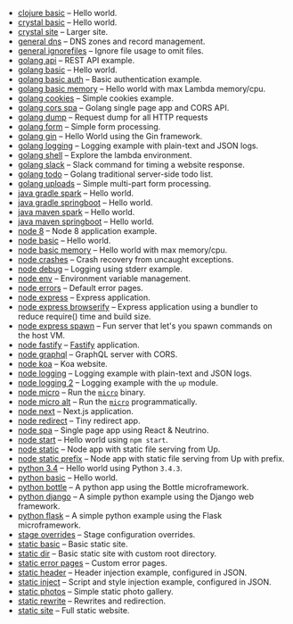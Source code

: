 - [clojure basic](./clojure-basic) – Hello world.
- [crystal basic](./crystal-basic) – Hello world.
- [crystal site](./crystal-site) – Larger site.
- [general dns](./general-dns) – DNS zones and record management.
- [general ignorefiles](./general-ignorefiles) – Ignore file usage to omit files.
- [golang api](./golang-api) – REST API example.
- [golang basic](./golang-basic) – Hello world.
- [golang basic auth](./golang-basic-auth) – Basic authentication example.
- [golang basic memory](./golang-basic-memory) – Hello world with max Lambda memory/cpu.
- [golang cookies](./golang-cookies) – Simple cookies example.
- [golang cors spa](./golang-cors-spa) – Golang single page app and CORS API.
- [golang dump](./golang-dump) – Request dump for all HTTP requests
- [golang form](./golang-form) – Simple form processing.
- [golang gin](./golang-gin) – Hello World using the Gin framework.
- [golang logging](./golang-logging) – Logging example with plain-text and JSON logs.
- [golang shell](./golang-shell) – Explore the lambda environment.
- [golang slack](./golang-slack) – Slack command for timing a website response.
- [golang todo](./golang-todo) – Golang traditional server-side todo list.
- [golang uploads](./golang-uploads) – Simple multi-part form processing.
- [java gradle spark](./java-gradle-spark) – Hello world.
- [java gradle springboot](./java-gradle-springboot) – Hello world.
- [java maven spark](./java-maven-spark) – Hello world.
- [java maven springboot](./java-maven-springboot) – Hello world.
- [node 8](./node-8) – Node 8 application example.
- [node basic](./node-basic) – Hello world.
- [node basic memory](./node-basic-memory) – Hello world with max memory/cpu.
- [node crashes](./node-crashes) – Crash recovery from uncaught exceptions.
- [node debug](./node-debug) – Logging using stderr example.
- [node env](./node-env) – Environment variable management.
- [node errors](./node-errors) – Default error pages.
- [node express](./node-express) – Express application.
- [node express browserify](./node-express-browserify) – Express application using a bundler to reduce require() time and build size.
- [node express spawn](./node-express-spawn) – Fun server that let's you spawn commands on the host VM.
- [node fastify](./node-fastify) – [Fastify](http://www.fastify.io/) application.
- [node graphql](./node-graphql) – GraphQL server with CORS.
- [node koa](./node-koa) – Koa website.
- [node logging](./node-logging) – Logging example with plain-text and JSON logs.
- [node logging 2](./node-logging-2) – Logging example with the `up` module.
- [node micro](./node-micro) – Run the [`micro`](https://github.com/zeit/micro) binary.
- [node micro alt](./node-micro-alt) – Run the [`micro`](https://github.com/zeit/micro) programmatically.
- [node next](./node-next) – Next.js application.
- [node redirect](./node-redirect) – Tiny redirect app.
- [node spa](./node-spa) – Single page app using React & Neutrino.
- [node start](./node-start) – Hello world using `npm start`.
- [node static](./node-static) – Node app with static file serving from Up.
- [node static prefix](./node-static-prefix) – Node app with static file serving from Up with prefix.
- [python 3.4](./python-3.4) – Hello world using Python `3.4.3`.
- [python basic](./python-basic) – Hello world.
- [python bottle](./python-bottle) – A python app using the Bottle microframework.
- [python django](./python-django) – A simple python example using the Django web framework.
- [python flask](./python-flask) – A simple python example using the Flask microframework.
- [stage overrides](./stage-overrides) – Stage configuration overrides.
- [static basic](./static-basic) – Basic static site.
- [static dir](./static-dir) – Basic static site with custom root directory.
- [static error pages](./static-error-pages) – Custom error pages.
- [static header](./static-header) – Header injection example, configured in JSON.
- [static inject](./static-inject) – Script and style injection example, configured in JSON.
- [static photos](./static-photos) – Simple static photo gallery.
- [static rewrite](./static-rewrite) – Rewrites and redirection.
- [static site](./static-site) – Full static website.
